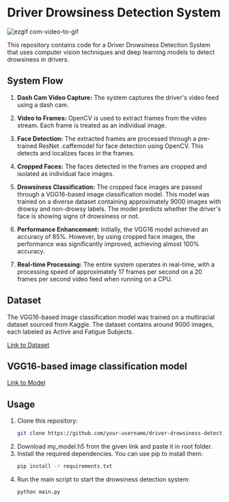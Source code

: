 # Driver Drowsiness Detection System

![ezgif com-video-to-gif](https://github.com/NobodySS07/Driver_Drowsiness_Detection/assets/60501204/15012253-cf02-4f4e-8734-916095d24926)


This repository contains code for a Driver Drowsiness Detection System that uses computer vision techniques and deep learning models to detect drowsiness in drivers.

## System Flow

1. **Dash Cam Video Capture:** The system captures the driver's video feed using a dash cam.

2. **Video to Frames:** OpenCV is used to extract frames from the video stream. Each frame is treated as an individual image.

3. **Face Detection:** The extracted frames are processed through a pre-trained ResNet .caffemodel for face detection using OpenCV. This detects and localizes faces in the frames.

4. **Cropped Faces:** The faces detected in the frames are cropped and isolated as individual face images.

5. **Drowsiness Classification:** The cropped face images are passed through a VGG16-based image classification model. This model was trained on a diverse dataset containing approximately 9000 images with drowsy and non-drowsy labels. The model predicts whether the driver's face is showing signs of drowsiness or not.

6. **Performance Enhancement:** Initially, the VGG16 model achieved an accuracy of 85%. However, by using cropped face images, the performance was significantly improved, achieving almost 100% accuracy.

7. **Real-time Processing:** The entire system operates in real-time, with a processing speed of approximately 17 frames per second on a 20 frames per second video feed when running on a CPU.

## Dataset

The VGG16-based image classification model was trained on a multiracial dataset sourced from Kaggle. The dataset contains around 9000 images, each labeled as Active and Fatigue Subjects.

[Link to Dataset](https://www.kaggle.com/datasets/rakibuleceruet/drowsiness-prediction-dataset)

## VGG16-based image classification model

[Link to Model](https://drive.google.com/file/d/1zyOEzHi1LVrZCeqVdtF9yn7ARYQrtsOt/view?usp=drive_link)
## Usage

1. Clone this repository:
   ```bash
   git clone https://github.com/your-username/driver-drowsiness-detection.git
2. Download my_model.h5 from the given link and paste it in root folder. 
3. Install the required dependencies. You can use pip to install them:
   ```bash
   pip install -r requirements.txt
4. Run the main script to start the drowsiness detection system:
   ```bash
   python main.py
